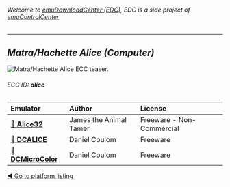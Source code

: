 ###### Welcome to [emuDownloadCenter (EDC)](https://github.com/PhoenixInteractiveNL/emuDownloadCenter/wiki/), EDC is a side project of [emuControlCenter](https://github.com/PhoenixInteractiveNL/emuControlCenter/wiki/)
***
## _Matra/Hachette Alice (Computer)_
![](https://raw.githubusercontent.com/wiki/PhoenixInteractiveNL/emuDownloadCenter/images_platform/ecc_alice_teaser.png "Matra/Hachette Alice ECC teaser.")
###### ECC ID: **alice**

| Emulator   | Author      | License     |
|:-----------|:------------|:------------|
| [:file_folder: **Alice32**](https://github.com/PhoenixInteractiveNL/emuDownloadCenter/wiki/Emulator-alice32#menu) | James the Animal Tamer | Freeware - Non-Commercial |
| [:file_folder: **DCALICE**](https://github.com/PhoenixInteractiveNL/emuDownloadCenter/wiki/Emulator-dcalice#menu) | Daniel Coulom | Freeware |
| [:file_folder: **DCMicroColor**](https://github.com/PhoenixInteractiveNL/emuDownloadCenter/wiki/Emulator-dcmicro#menu) | Daniel Coulom | Freeware |

[:arrow_backward: Go to platform listing](https://github.com/PhoenixInteractiveNL/emuDownloadCenter/wiki/EDC-Platform-List)
